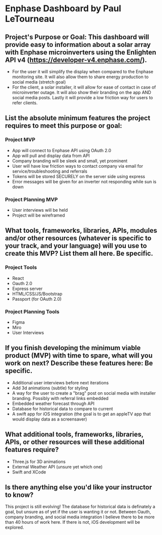 # Enphase Dashboard by Paul LeTourneau

## Project's Purpose or Goal: This dashboard will provide easy to information about a solar array with Enphase microinverters using the Enlighten API v4 (https://developer-v4.enphase.com/).

<ul>
<li> For the user it will simplify the display when compared to the Enphase monitoring site. It will also allow them to share energy production to social media (stretch goal) </li>
<li> For the client, a solar installer, it will allow for ease of contact in case of microinverter outage. It will also show their branding on the app AND social media posts. Lastly it will provide a low friction way for users to refer clients.</li>
</ul>

## List the absolute minimum features the project requires to meet this purpose or goal:

### Project MVP

<ul> 
<li> App will connect to Enphase API using OAuth 2.0 </li>
<li> App will pull and display data from API </li>
<li> Company branding will be sleek and small, yet prominent</li>
<li> User will have low friction ways to contact company via email for service/troubleshooting and referrals</li>
<li> Tokens will be stored SECURELY on the server side using express</li>
<li> Error messages will be given for an inverter not responding while sun is down</li>
</ul>

### Project Planning MVP

<ul>
<li> User interviews will be held </li>
<li> Project will be wireframed </li>
</ul>

## What tools, frameworks, libraries, APIs, modules and/or other resources (whatever is specific to your track, and your language) will you use to create this MVP? List them all here. Be specific.

### Project Tools

<ul>

<li> React</li>

<li> Oauth 2.0</li>

<li> Express server</li>

<li> HTML/CSS/JS/Bootstrap</li>

<li> Passport (for OAuth 2.0)</li>

</ul>

### Project Planning Tools

<ul>

<li> Figma </li>

<li> Miro </li>

<li> User Interviews </li>

</ul>

## If you finish developing the minimum viable product (MVP) with time to spare, what will you work on next? Describe these features here: Be specific.

<ul>

<li> Additional user interviews before next iterations </li>

<li> Add 3d animations (subtle) for styling </li>

<li> A way for the user to create a "brag" post on social media with installer branding. Possibly with referral links embedded </li>

<li> Embedded weather forecast through API</li>

<li> Database for historical data to compare to current</li>

<li> A swift app for iOS integration (the goal is to get an appleTV app that would display data as a screensaver) </li>

</ul>

## What additional tools, frameworks, libraries, APIs, or other resources will these additional features require?

<ul>

<li> Three.js for 3D animations </li>

<li> External Weather API (unsure yet which one) </li>

<li> Swift and XCode</li>

</ul>

## Is there anything else you'd like your instructor to know?

<p> This project is still evolving! The database for historical data is definately a goal, but unsure as of yet if the user is wanting it or not. Between Oauth, company branding, and social media integration I believe there to be more than 40 hours of work here. If there is not, iOS development will be explored. </p>
